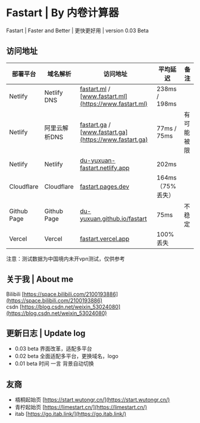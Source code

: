 # Fastart | By 内卷计算器

Fastart | Faster and Better | 更快更好用 |  version 0.03 Beta  

## 访问地址

| 部署平台    | 域名解析      | 访问地址                                                     | 平均延迟           | 备注       |
| ----------- | ------------- | ------------------------------------------------------------ | ------------------ | ---------- |
| Netlify     | Netlify DNS   | [fastart.ml](https://fastart.ml) / [www.fastart.ml](https://www.fastart.ml) | 238ms / 198ms      |            |
| Netlify     | 阿里云解析DNS | [fastart.ga](https://fastart.ga) / [www.fastart.ga](https://www.fastart.ga) | 77ms /  75ms       | 有可能被限 |
| Netlify     | Netlify       | [du-yuxuan-fastart.netlify.app](https://du-yuxuan-fastart.netlify.app) | 202ms              |            |
| Cloudflare  | Cloudflare    | [fastart.pages.dev](https://fastart.pages.dev)               | 164ms （75% 丢失） |            |
| Github Page | Github Page   | [du-yuxuan.github.io/fastart](https://du-yuxuan.github.io/fastart) | 75ms               | 不稳定     |
| Vercel      | Vercel        | [fastart.vercel.app](https://fastart.vercel.app)             | 100% 丢失          |            |
注意：测试数据为中国境内未开vpn测试，仅供参考

## 关于我 | About me

Bilibili [https://space.bilibili.com/2100193886](https://space.bilibili.com/2100193886)  
csdn [https://blog.csdn.net/weixin_53024080](https://blog.csdn.net/weixin_53024080)  

## 更新日志 | Update log

+ 0.03 beta 界面改革，适配多平台
+ 0.02 beta 全面适配多平台，更换域名，logo
+ 0.01 beta  时间 一言 背景自动切换

## 友商

+ 梧桐起始页 [https://start.wutongr.cn/](https://start.wutongr.cn/)
+ 青柠起始页 [https://limestart.cn/](https://limestart.cn/)
+ itab [https://go.itab.link/](https://go.itab.link/)
